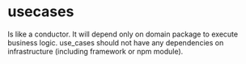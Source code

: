 # usecases 
Is like a conductor. It will depend only on domain package to execute business logic. use_cases should not have any dependencies on infrastructure (including framework or npm module).